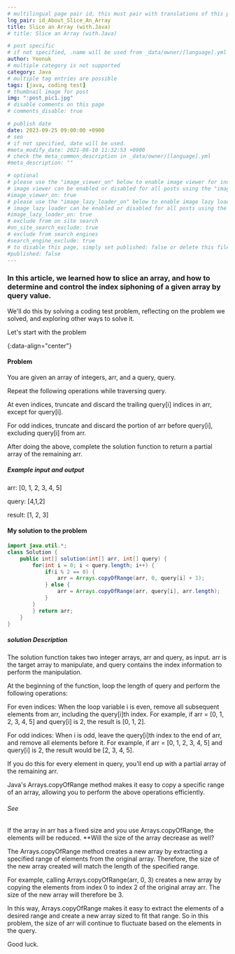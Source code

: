 ```yaml
---
# multilingual page pair id, this must pair with translations of this page. (This name must be unique)
lng_pair: id_About_Slice_An_Array
title: Slice an Array (with.Java)
# title: Slice an Array (with.Java)

# post specific
# if not specified, .name will be used from _data/owner/[language].yml
author: Yeonuk
# multiple category is not supported
category: Java
# multiple tag entries are possible
tags: [java, coding test]
# thumbnail image for post
img: ":post_pic1.jpg"
# disable comments on this page
# comments_disable: true

# publish date
date: 2023-09-25 09:00:00 +0900
# seo
# if not specified, date will be used.
#meta_modify_date: 2021-08-10 11:32:53 +0900
# check the meta_common_description in _data/owner/[language].yml
#meta_description: ""

# optional
# please use the "image_viewer_on" below to enable image viewer for individual pages or posts (_posts/ or [language]/_posts folders).
# image viewer can be enabled or disabled for all posts using the "image_viewer_posts: true" setting in _data/conf/main.yml.
#image_viewer_on: true
# please use the "image_lazy_loader_on" below to enable image lazy loader for individual pages or posts (_posts/ or [language]/_posts folders).
# image lazy loader can be enabled or disabled for all posts using the "image_lazy_loader_posts: true" setting in _data/conf/main.yml.
#image_lazy_loader_on: true
# exclude from on site search
#on_site_search_exclude: true
# exclude from search engines
#search_engine_exclude: true
# to disable this page, simply set published: false or delete this file
#published: false
---
```


<!-- outline-start -->

### In this article, we learned how to slice an array, and how to determine and control the index siphoning of a given array by query value.

We'll do this by solving a coding test problem, reflecting on the problem we solved, and exploring other ways to solve it.

Let's start with the problem

{:data-align="center"}

<!-- outline-end -->

#### Problem

You are given an array of integers, arr, and a query, query.

Repeat the following operations while traversing query.

At even indices, truncate and discard the trailing query[i] indices in arr, except for query[i].

For odd indices, truncate and discard the portion of arr before query[i], excluding query[i] from arr.

After doing the above, complete the solution function to return a partial array of the remaining arr.

##### Example input and output

arr: [0, 1, 2, 3, 4, 5]

query: [4,1,2]

result: [1, 2, 3]

<!-- | start_num | end_num | result |
| --------- | ------- | ------ |
| 10 | 3 | 0 | -->

#### My solution to the problem

```java
import java.util.*;
class Solution {
    public int[] solution(int[] arr, int[] query) {
        for(int i = 0; i < query.length; i++) {
            if(i % 2 == 0) {
                arr = Arrays.copyOfRange(arr, 0, query[i] + 1);
            } else {
                arr = Arrays.copyOfRange(arr, query[i], arr.length);
            }
        }
        } return arr;
    }
}
```

##### solution Description

The solution function takes two integer arrays, arr and query, as input. arr is the target array to manipulate, and query contains the index information to perform the manipulation.

At the beginning of the function, loop the length of query and perform the following operations:

For even indices: When the loop variable i is even, remove all subsequent elements from arr, including the query[i]th index. For example, if arr = [0, 1, 2, 3, 4, 5] and query[i] is 2, the result is [0, 1, 2].

For odd indices: When i is odd, leave the query[i]th index to the end of arr, and remove all elements before it. For example, if arr = [0, 1, 2, 3, 4, 5] and query[i] is 2, the result would be [2, 3, 4, 5].

If you do this for every element in query, you'll end up with a partial array of the remaining arr.

Java's Arrays.copyOfRange method makes it easy to copy a specific range of an array, allowing you to perform the above operations efficiently.

###### See

If the array in arr has a fixed size and you use Arrays.copyOfRange, the elements will be reduced. \*\*Will the size of the array decrease as well?

The Arrays.copyOfRange method creates a new array by extracting a specified range of elements from the original array. Therefore, the size of the new array created will match the length of the specified range.

For example, calling Arrays.copyOfRange(arr, 0, 3) creates a new array by copying the elements from index 0 to index 2 of the original array arr. The size of the new array will therefore be 3.

In this way, Arrays.copyOfRange makes it easy to extract the elements of a desired range and create a new array sized to fit that range. So in this problem, the size of arr will continue to fluctuate based on the elements in the query.

Good luck.
